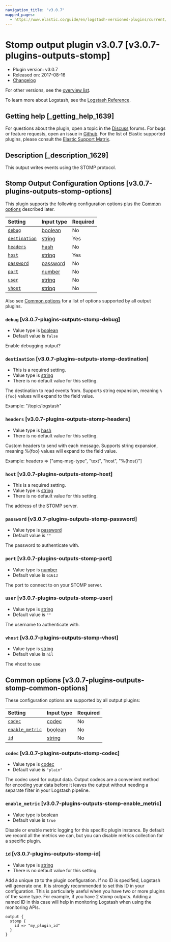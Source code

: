 ```yaml
---
navigation_title: "v3.0.7"
mapped_pages:
  - https://www.elastic.co/guide/en/logstash-versioned-plugins/current/v3.0.7-plugins-outputs-stomp.html
---
```


# Stomp output plugin v3.0.7 [v3.0.7-plugins-outputs-stomp]

* Plugin version: v3.0.7
* Released on: 2017-08-16
* [Changelog](https://github.com/logstash-plugins/logstash-output-stomp/blob/v3.0.7/CHANGELOG.md)

For other versions, see the [overview list](output-stomp-index.md).

To learn more about Logstash, see the [Logstash Reference](https://www.elastic.co/guide/en/logstash/current/index.html).

## Getting help [_getting_help_1639]

For questions about the plugin, open a topic in the [Discuss](http://discuss.elastic.co) forums. For bugs or feature requests, open an issue in [Github](https://github.com/logstash-plugins/logstash-output-stomp). For the list of Elastic supported plugins, please consult the [Elastic Support Matrix](https://www.elastic.co/support/matrix#matrix_logstash_plugins).

## Description [_description_1629]

This output writes events using the STOMP protocol.

## Stomp Output Configuration Options [v3.0.7-plugins-outputs-stomp-options]

This plugin supports the following configuration options plus the [Common options](v3-0-7-plugins-outputs-stomp.md#v3.0.7-plugins-outputs-stomp-common-options) described later.

| Setting | Input type | Required |
| :- | :- | :- |
| [`debug`](v3-0-7-plugins-outputs-stomp.md#v3.0.7-plugins-outputs-stomp-debug) | [boolean](/lsr/value-types.md#boolean) | No |
| [`destination`](v3-0-7-plugins-outputs-stomp.md#v3.0.7-plugins-outputs-stomp-destination) | [string](/lsr/value-types.md#string) | Yes |
| [`headers`](v3-0-7-plugins-outputs-stomp.md#v3.0.7-plugins-outputs-stomp-headers) | [hash](/lsr/value-types.md#hash) | No |
| [`host`](v3-0-7-plugins-outputs-stomp.md#v3.0.7-plugins-outputs-stomp-host) | [string](/lsr/value-types.md#string) | Yes |
| [`password`](v3-0-7-plugins-outputs-stomp.md#v3.0.7-plugins-outputs-stomp-password) | [password](/lsr/value-types.md#password) | No |
| [`port`](v3-0-7-plugins-outputs-stomp.md#v3.0.7-plugins-outputs-stomp-port) | [number](/lsr/value-types.md#number) | No |
| [`user`](v3-0-7-plugins-outputs-stomp.md#v3.0.7-plugins-outputs-stomp-user) | [string](/lsr/value-types.md#string) | No |
| [`vhost`](v3-0-7-plugins-outputs-stomp.md#v3.0.7-plugins-outputs-stomp-vhost) | [string](/lsr/value-types.md#string) | No |

Also see [Common options](v3-0-7-plugins-outputs-stomp.md#v3.0.7-plugins-outputs-stomp-common-options) for a list of options supported by all output plugins.

### `debug` [v3.0.7-plugins-outputs-stomp-debug]

* Value type is [boolean](/lsr/value-types.md#boolean)
* Default value is `false`

Enable debugging output?

### `destination` [v3.0.7-plugins-outputs-stomp-destination]

* This is a required setting.
* Value type is [string](/lsr/value-types.md#string)
* There is no default value for this setting.

The destination to read events from. Supports string expansion, meaning `%{foo}` values will expand to the field value.

Example: "/topic/logstash"

### `headers` [v3.0.7-plugins-outputs-stomp-headers]

* Value type is [hash](/lsr/value-types.md#hash)
* There is no default value for this setting.

Custom headers to send with each message. Supports string expansion, meaning %{foo} values will expand to the field value.

Example: headers ⇒ \["amq-msg-type", "text", "host", "%{host}"]

### `host` [v3.0.7-plugins-outputs-stomp-host]

* This is a required setting.
* Value type is [string](/lsr/value-types.md#string)
* There is no default value for this setting.

The address of the STOMP server.

### `password` [v3.0.7-plugins-outputs-stomp-password]

* Value type is [password](/lsr/value-types.md#password)
* Default value is `""`

The password to authenticate with.

### `port` [v3.0.7-plugins-outputs-stomp-port]

* Value type is [number](/lsr/value-types.md#number)
* Default value is `61613`

The port to connect to on your STOMP server.

### `user` [v3.0.7-plugins-outputs-stomp-user]

* Value type is [string](/lsr/value-types.md#string)
* Default value is `""`

The username to authenticate with.

### `vhost` [v3.0.7-plugins-outputs-stomp-vhost]

* Value type is [string](/lsr/value-types.md#string)
* Default value is `nil`

The vhost to use

## Common options [v3.0.7-plugins-outputs-stomp-common-options]

These configuration options are supported by all output plugins:

| Setting | Input type | Required |
| :- | :- | :- |
| [`codec`](v3-0-7-plugins-outputs-stomp.md#v3.0.7-plugins-outputs-stomp-codec) | [codec](/lsr/value-types.md#codec) | No |
| [`enable_metric`](v3-0-7-plugins-outputs-stomp.md#v3.0.7-plugins-outputs-stomp-enable_metric) | [boolean](/lsr/value-types.md#boolean) | No |
| [`id`](v3-0-7-plugins-outputs-stomp.md#v3.0.7-plugins-outputs-stomp-id) | [string](/lsr/value-types.md#string) | No |

### `codec` [v3.0.7-plugins-outputs-stomp-codec]

* Value type is [codec](/lsr/value-types.md#codec)
* Default value is `"plain"`

The codec used for output data. Output codecs are a convenient method for encoding your data before it leaves the output without needing a separate filter in your Logstash pipeline.

### `enable_metric` [v3.0.7-plugins-outputs-stomp-enable_metric]

* Value type is [boolean](/lsr/value-types.md#boolean)
* Default value is `true`

Disable or enable metric logging for this specific plugin instance. By default we record all the metrics we can, but you can disable metrics collection for a specific plugin.

### `id` [v3.0.7-plugins-outputs-stomp-id]

* Value type is [string](/lsr/value-types.md#string)
* There is no default value for this setting.

Add a unique `ID` to the plugin configuration. If no ID is specified, Logstash will generate one. It is strongly recommended to set this ID in your configuration. This is particularly useful when you have two or more plugins of the same type. For example, if you have 2 stomp outputs. Adding a named ID in this case will help in monitoring Logstash when using the monitoring APIs.

```
output {
  stomp {
    id => "my_plugin_id"
  }
}
```
